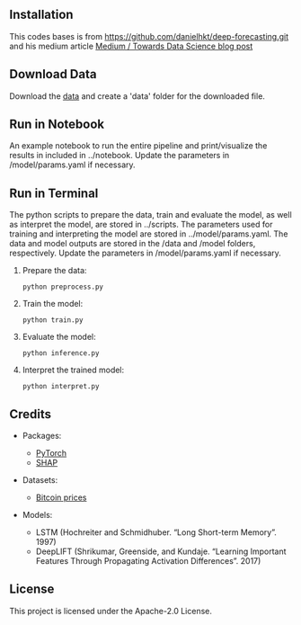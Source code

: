 ## Installation

This codes bases is from https://github.com/danielhkt/deep-forecasting.git
and his medium article [Medium / Towards Data Science blog post](https://towardsdatascience.com/multivariate-time-series-forecasting-with-deep-learning-3e7b3e2d2bcf)

## Download Data

Download the [data](https://finance.yahoo.com/quote/BTC-USD/history?p=BTC-USD) and create a 'data' folder for the downloaded file.

## Run in Notebook

An example notebook to run the entire pipeline and print/visualize the results in included in ../notebook.
Update the parameters in /model/params.yaml if necessary.

## Run in Terminal

The python scripts to prepare the data, train and evaluate the model, as well as interpret the model,
are stored in ../scripts. The parameters used for training and interpreting the model are stored in
../model/params.yaml. The data and model outputs are stored in the /data and /model folders, respectively.
Update the parameters in /model/params.yaml if necessary.

1. Prepare the data:
   ```
   python preprocess.py
   ```
2. Train the model:
   ```
   python train.py
   ```
3. Evaluate the model:
   ```
   python inference.py
   ```
4. Interpret the trained model:
   ```
   python interpret.py
   ```

## Credits

- Packages:

  - [PyTorch](https://pytorch.org/)
  - [SHAP](https://shap-lrjball.readthedocs.io/en/latest/generated/shap.DeepExplainer.html)

- Datasets:

  - [Bitcoin prices](https://finance.yahoo.com/quote/BTC-USD/history?p=BTC-USD)

- Models:
  - LSTM (Hochreiter and Schmidhuber. “Long Short-term Memory”. 1997)
  - DeepLIFT (Shrikumar, Greenside, and Kundaje. “Learning Important Features Through Propagating Activation Differences”. 2017)

## License

This project is licensed under the Apache-2.0 License.
